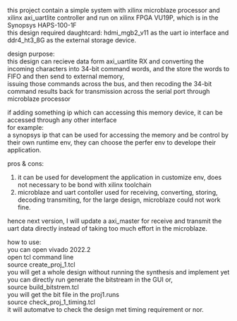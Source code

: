 this project contain a simple system with xilinx microblaze processor and xilinx axi_uartlite controller and run on xilinx FPGA VU19P, which is in the Synopsys HAPS-100-1F  
this design required daughtcard: hdmi_mgb2_v11 as the uart io interface and ddr4_ht3_8G as the external storage device.  

design purpose:  
this design can recieve data form axi_uartlite RX and converting the incoming characters into 34-bit command words, and the store the words to FIFO and then send to external memory,  
issuing those commands across the bus, and then recoding the 34-bit command results back for transmission across the serial port through microblaze processor  

if adding something ip which can accessing this memory device, it can be accessed through any other interface  
for example:  
a synopsys ip that can be used for accessing the memory and be control by their own runtime env, they can choose the perfer env to develope their application.  

pros & cons:
1. it can be used for development the application in customize env, does not necessary to be bond with xilinx toolchain
2. microblaze and uart contoller used for receiving, converting, storing, decoding transmiting, for the large design, microblaze could not work fine.

hence next version, I will update a axi_master for receive and transmit the uart data directly instead of taking too much effort in the microblaze.    

how to use:  
you can open vivado 2022.2  
open tcl command line  
source create_proj_1.tcl  
you will get a whole design without running the synthesis and implement yet
you can directly run generate the bitstream in the GUI or,  
source build_bitstrem.tcl  
you will get the bit file in the proj1.runs  
source check_proj_1_timing.tcl  
it will automatve to check the design met timing requirement or nor.
